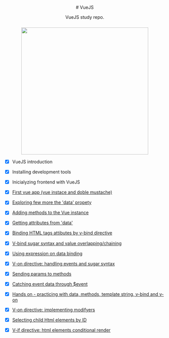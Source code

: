 

<p align="center">
 # VueJS
 </p>


<p align="center">
 VueJS study repo.
 </p>



<p align="center">
 <img style="margin-top:10px;" src="https://hsro-inf-wt.github.io/assets/vuejs.gif" width="400px">
 </p>
 
- [x] VueJS introduction
- [x] Installing development tools
- [x] Inicialyzing frontend with VueJS
- [x] [First vue app (vue instace and doble mustache)](https://github.com/thiagotesla/VueJS/blob/main/first-vue-app-vue-instace-and-doble-mustache.html)
- [x] [Exploring few more the 'data' propety](https://github.com/thiagotesla/VueJS/blob/main/lessons/2-exploring-few-more-the-data-propety.html) 
- [x] [Adding methods to the Vue instance](https://github.com/thiagotesla/VueJS/blob/main/lessons/3-adding-methods-to-the-vue-instance.html)
- [x] [Getting attributes from 'data'](https://github.com/thiagotesla/VueJS/blob/main/lessons/4-getting-attributes-from-data.html)
- [x] [Binding HTML tags attibutes by v-bind directive](https://github.com/thiagotesla/VueJS/blob/main/lessons/5-binding-html-tags-attibutes-by-v-bind-directive.html)
- [x] [V-bind sugar syntax and value overlapping/chaining](https://github.com/thiagotesla/VueJS/blob/main/lessons/6-v-bind-sugar-syntax-and-value-overlapping-chaining.html)
- [x] [Using expression on data binding](https://github.com/thiagotesla/VueJS/blob/main/lessons/7-using-expression-on-data-binding.html)
- [x] [V-on directive: handling events and sugar syntax](https://github.com/thiagotesla/VueJS/blob/main/lessons/8-v-on-directive-handling-events-and-sugar-syntax.html)
- [x] [Sending params to methods](https://github.com/thiagotesla/VueJS/blob/main/lessons/9-sending-params-to-methods.html)
- [x] [Catching event data through $event](https://github.com/thiagotesla/VueJS/blob/main/lessons/10-catching-event-data-through-dolar-event.html)
- [x] [Hands on - practicing with data, methods, template string, v-bind and v-on](https://github.com/thiagotesla/VueJS/blob/main/lessons/11-hands-on-practicing-with-data-methods-template-string-v-bind-and-v-on.html)
- [x] [V-on directive: implementing modifyers](https://github.com/thiagotesla/VueJS/blob/main/lessons/12-v-on-directive-implementing-modifyers.html)
- [x] [Selecting child Html elements by ID](https://github.com/thiagotesla/VueJS/blob/main/lessons/13-selecting-child-html-elements-by-id.html)

- [x] [V-if directive: html elements conditional render](https://github.com/thiagotesla/VueJS/blob/main/lessons/14-v-if-directive-html-elements-conditional-render.html)
